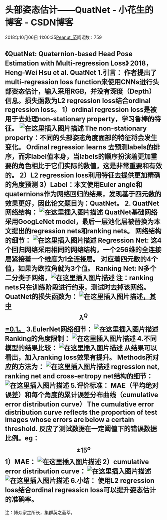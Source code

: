 
# 头部姿态估计——QuatNet - 小花生的博客 - CSDN博客


2018年10月06日 11:00:35[Peanut_范](https://me.csdn.net/u013841196)阅读数：759


《QuatNet: Quaternion-based Head Pose Estimation with Multi-regression Loss》
2018，Heng-Wei Hsu et al. QuatNet
1.引言：
作者提出了multi-regression loss function来使用CNNs进行头部姿态估计，输入采用RGB，并没有深度（Depth）信息。损失函数为L2 regression loss结合ordinal regression loss。
1）ordinal regression loss是被用于去处理non-stationary property，学习鲁棒的特征。
![在这里插入图片描述](https://img-blog.csdn.net/20181006103803272?watermark/2/text/aHR0cHM6Ly9ibG9nLmNzZG4ubmV0L3UwMTM4NDExOTY=/font/5a6L5L2T/fontsize/400/fill/I0JBQkFCMA==/dissolve/70)
The non-stationary property：不同的头部姿态角度面部的特征将会发生变化。
Ordinal regression learns 去预测labels的排序，而非label值本身，当labels的顺序扮演着更加重要的角色相比于它们实际的数值，这是非常重要和有效的。
2）L2 regression loss利用特征去提供更加精确的角度预测
3）Label：本文使用Euler angle和quaternions作为网络回归的结果，发现基于四元数的效果更好，因此论文题目为：QuatNet。
2. QuatNet网络结构：
![在这里插入图片描述](https://img-blog.csdn.net/20181006103839732?watermark/2/text/aHR0cHM6Ly9ibG9nLmNzZG4ubmV0L3UwMTM4NDExOTY=/font/5a6L5L2T/fontsize/400/fill/I0JBQkFCMA==/dissolve/70)
QuatNet基础网络采用GoogLeNet model，最后一层池化层被替换为本文提出的regression nets和ranking nets。
[
](https://img-blog.csdn.net/20181006103839732?watermark/2/text/aHR0cHM6Ly9ibG9nLmNzZG4ubmV0L3UwMTM4NDExOTY=/font/5a6L5L2T/fontsize/400/fill/I0JBQkFCMA==/dissolve/70)网络结构的细节：
![在这里插入图片描述](https://img-blog.csdn.net/201810061039037?watermark/2/text/aHR0cHM6Ly9ibG9nLmNzZG4ubmV0L3UwMTM4NDExOTY=/font/5a6L5L2T/fontsize/400/fill/I0JBQkFCMA==/dissolve/70)
Regression Net:
这4个回归网络采用相同的网络结构，一个256维的全连接层紧接着一个维度为1全连接层。
对应着四元数的4个值，如果为欧拉角就为3个值。
Ranking Net:
N多个二分类子网络，![在这里插入图片描述](https://img-blog.csdn.net/20181006103936189?watermark/2/text/aHR0cHM6Ly9ibG9nLmNzZG4ubmV0L3UwMTM4NDExOTY=/font/5a6L5L2T/fontsize/400/fill/I0JBQkFCMA==/dissolve/70)
注：ranking nets只在训练阶段进行约束，测试时去掉该网络。
[
](https://img-blog.csdn.net/20181006103936189?watermark/2/text/aHR0cHM6Ly9ibG9nLmNzZG4ubmV0L3UwMTM4NDExOTY=/font/5a6L5L2T/fontsize/400/fill/I0JBQkFCMA==/dissolve/70)QuatNet的损失函数为：
![在这里插入图片描述](https://img-blog.csdn.net/20181006104020932?watermark/2/text/aHR0cHM6Ly9ibG9nLmNzZG4ubmV0L3UwMTM4NDExOTY=/font/5a6L5L2T/fontsize/400/fill/I0JBQkFCMA==/dissolve/70)[，其中](https://img-blog.csdn.net/20181006104020932?watermark/2/text/aHR0cHM6Ly9ibG9nLmNzZG4ubmV0L3UwMTM4NDExOTY=/font/5a6L5L2T/fontsize/400/fill/I0JBQkFCMA==/dissolve/70)
$$
\lambda ^{Q}
$$
[=0.1。](https://img-blog.csdn.net/20181006104020932?watermark/2/text/aHR0cHM6Ly9ibG9nLmNzZG4ubmV0L3UwMTM4NDExOTY=/font/5a6L5L2T/fontsize/400/fill/I0JBQkFCMA==/dissolve/70)
3.EulerNet网络细节：
![在这里插入图片描述](https://img-blog.csdn.net/20181006104339685?watermark/2/text/aHR0cHM6Ly9ibG9nLmNzZG4ubmV0L3UwMTM4NDExOTY=/font/5a6L5L2T/fontsize/400/fill/I0JBQkFCMA==/dissolve/70)
Ranking的角度限制：
![在这里插入图片描述](https://img-blog.csdn.net/20181006104631475?watermark/2/text/aHR0cHM6Ly9ibG9nLmNzZG4ubmV0L3UwMTM4NDExOTY=/font/5a6L5L2T/fontsize/400/fill/I0JBQkFCMA==/dissolve/70)
4.不同模型的结果比较：
![在这里插入图片描述](https://img-blog.csdn.net/2018100610475129?watermark/2/text/aHR0cHM6Ly9ibG9nLmNzZG4ubmV0L3UwMTM4NDExOTY=/font/5a6L5L2T/fontsize/400/fill/I0JBQkFCMA==/dissolve/70)
从结果可以看出，加入ranking loss效果有提升。
[
](https://img-blog.csdn.net/2018100610475129?watermark/2/text/aHR0cHM6Ly9ibG9nLmNzZG4ubmV0L3UwMTM4NDExOTY=/font/5a6L5L2T/fontsize/400/fill/I0JBQkFCMA==/dissolve/70)Methods所对应的方法为：
![在这里插入图片描述](https://img-blog.csdn.net/20181006104824329?watermark/2/text/aHR0cHM6Ly9ibG9nLmNzZG4ubmV0L3UwMTM4NDExOTY=/font/5a6L5L2T/fontsize/400/fill/I0JBQkFCMA==/dissolve/70)
regression net, ranking net and cross-entropy net结构的细节：
![在这里插入图片描述](https://img-blog.csdn.net/20181006104908290?watermark/2/text/aHR0cHM6Ly9ibG9nLmNzZG4ubmV0L3UwMTM4NDExOTY=/font/5a6L5L2T/fontsize/400/fill/I0JBQkFCMA==/dissolve/70)
5.评价标准：
MAE（平均绝对误差）和每个角度的累计误差分布曲线（cumulative error distribution curve）
The cumulative error distribution curve reflects the proportion of test images whose errors are
below a certain threshold.
反应了测试数据在一定阈值下的错误数据比例。eg：
$$
\pm 15^{o}
$$
1）MAE：
![在这里插入图片描述](https://img-blog.csdn.net/20181006105246562?watermark/2/text/aHR0cHM6Ly9ibG9nLmNzZG4ubmV0L3UwMTM4NDExOTY=/font/5a6L5L2T/fontsize/400/fill/I0JBQkFCMA==/dissolve/70)
2）cumulative error distribution curve：
![在这里插入图片描述](https://img-blog.csdn.net/20181006105445820?watermark/2/text/aHR0cHM6Ly9ibG9nLmNzZG4ubmV0L3UwMTM4NDExOTY=/font/5a6L5L2T/fontsize/400/fill/I0JBQkFCMA==/dissolve/70)
![在这里插入图片描述](https://img-blog.csdn.net/20181006105713432?watermark/2/text/aHR0cHM6Ly9ibG9nLmNzZG4ubmV0L3UwMTM4NDExOTY=/font/5a6L5L2T/fontsize/400/fill/I0JBQkFCMA==/dissolve/70)
6.小结：
使用L2 regression loss结合ordinal regression loss可以提升姿态估计的准确率。
---
注：博众家之所长，集群英之荟萃。

[
  ](https://img-blog.csdn.net/20181006105445820?watermark/2/text/aHR0cHM6Ly9ibG9nLmNzZG4ubmV0L3UwMTM4NDExOTY=/font/5a6L5L2T/fontsize/400/fill/I0JBQkFCMA==/dissolve/70)